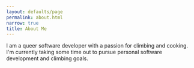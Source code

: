 ```yaml
---
layout: defaults/page
permalink: about.html
narrow: true
title: About Me
---
```

I am a queer software developer with a passion for climbing
and cooking. I'm currently taking some time out to pursue
personal software development and climbing goals.

